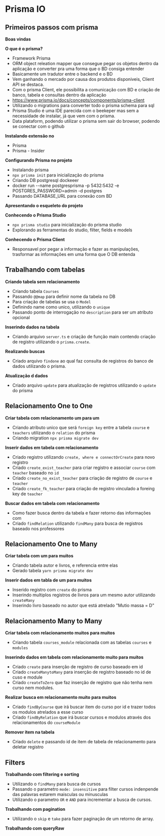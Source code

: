 # Prisma IO

## Primeiros passos com prisma

**Boas vindas**

**O que é o prisma?**

- Framework Prisma
- ORM object releation mapper que consegue pegar os objetos dentro da aplicação e converter pra uma forma que o BD consiga entender
- Basicamente um tradutor entre o backend e o BD
- Vem ganhando o mercado por causa dos produtos disponiveis, Client API se destaca.
- Com o prisma Client, ele possibilita a comunicação com BD e criação de banco, tabela e consultas dentro da aplicação
- https://www.prisma.io/docs/concepts/components/prisma-client
- Utilizando o migrations para converter todo o prisma schema para sql
- Prisma Studio é uma IDE parecida com o beekeper mas sem a necessidade de instalar, já que vem com o prisma.
- Data plataform, podendo utilizar o prisma sem sair do browser, podendo se conectar com o github

**Instalando extensão no**

- Prisma
- Prisma - Insider

**Configurando Prisma no projeto**

- Instalando prisma
- `npx prisma init` para inicialização do prisma
- Criando DB postgresql dockeeer
- docker run --name postgresprisma -p 5432:5432 -e POSTGRES_PASSWORD=admin -d postgres
- Passando DATABASE_URL para conexão com BD

**Apresentando o esqueleto do projeto**

**Conhecendo o Prisma Studio**

- `npx prisma studio` para inicialização do prisma studio
- Explorando as ferramentas do studio, filter, fields e models

**Conhecendo o Prisma Client**

- Responsavel por pegar a informação e fazer as manipulações, trasformar as informações em uma forma que O DB entenda

## Trabalhando com tabelas

**Criando tabela sem relacionamento**

- Criando tabela `Courses`
- Passando `@@map` para definir nome da tabela no DB
- Para criação de tabelas se usa o `Model`
- Definindo name como unico, utilizando o `unique`
- Passando ponto de interrogação no `description` para ser um atributo opcional

**Inserindo dados na tabela**

- Criando arquivo `server.ts` e criação de função main contendo criação de registro utilizando o `prisma.create`.

**Realizando buscas**

- Criado arquivo `findone` ao qual faz consulta de registros do banco de dados utilizando o prisma.

**Atualização d dados**

- Criado arquivo `update` para atualização de registros utilizando o `update` do prisma

## Relacionamento One to One

**Criar tabela com relacionamento um para um**

- Criando atributo unico que será `foreign key` entre a tabela `course` e `teachers` utilizando o `relation` do prisma
- Criando migration `npx prisma migrate dev`

**Inserir dados em tabela com relacionamento**

- Criado registro utilizando `create, where e connectOrCreate` para novo registro
- Criado `create_exist_teacher` para criar registro e associar `course` com `teacher` baseado no `id`
- Criado `create_no_exist_teacher` para criação de registro de `course` e `teacher`
- Criado `create_fk_teacher` para criação de registro vinculado a foreing key de `teacher`

**Buscar dados em tabela com relacionamento**

- Como fazer busca dentro da tabela e fazer retorno das informações com
- Criado `findRelation` utilizando `findMany` para busca de registros baseado nos professores

## Relacionamento One to Many

**Criar tabela com um para muitos**

- Criando tabela autor e livros, e referencia entre elas
- Gerado tabela `yarn prisma migrate dev`

**Inserir dados em tabla de um para muitos**

- Inserido registro com `create` do prisma
- Inserindo multiplos registros de livros para um mesmo autor utilizando `createMany`
- Inserindo livro baseado no autor que está atrelado "Mutio massa = D"

## Relacionamento Many to Many

**Criar tabela com relacionamento muitos para muitos**

- Criando tabela `courses_module` relacionada com as tabelas `courses` e `modules`

**Inserindo dados em tabela com relacionamento muito para muitos**

- Criado `create` para inserção de registro de curso baseado em id
- Criado `createManytoMany` para inserção de registro baseado no id de cuso e module
- Criado `createToZero` que faz inserção de registro que não tenha nem curso nem modules.

**Realizar busca em relacionamento muito para muitos**

- Criado `findByCourse` que irá buscar item do curso por id e trazer todos os modulos atrelados a esse curso
- Criado `findByRelation` que irá buscar cursos e modulos através dos relacionamentos do `courseModule`

**Remover item na tabela**

- Criado `delete` e passando id de item de tabela de relacionamento para deletar registro

## Filters

**Trabalhando com filtering e sorting**

- Utilizando o `findMany` para busca de cursos
- Passando o parametro `mode: insensitive` para filter cursos indenpende das palavras estarem maisculas ou minusculas
- Utilizando o parametro `OR` e `AND` para incrementar a busca de cursos.

**Trabalhando com pagination**

- Utilizando o `skip` e `take` para fazer paginação de um retorno de array.

**Trabalhando com queryRaw**
